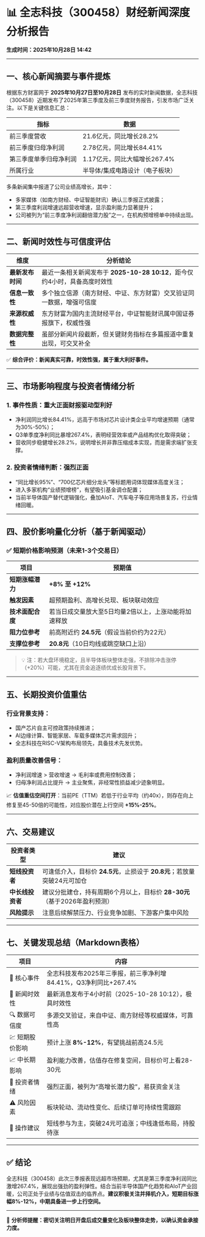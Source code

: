 # 📊 全志科技（300458）财经新闻深度分析报告  
**生成时间：2025年10月28日 14:42**

---

## 一、核心新闻摘要与事件提炼

根据东方财富网于 **2025年10月27日至10月28日** 发布的实时新闻数据，全志科技（300458）近期发布了2025年第三季度及前三季度财务报告，引发市场广泛关注。以下是关键信息汇总：

| 指标 | 数据 |
|------|------|
| 前三季度营收 | 21.6亿元，同比增长28.2% |
| 前三季度归母净利润 | 2.78亿元，同比增长84.41% |
| 第三季度单季归母净利润 | 1.17亿元，同比大幅增长267.4% |
| 所属行业 | 半导体/集成电路设计（电子板块） |

多条新闻集中报道了公司业绩高增长，其中：
- 多家媒体（如南方财经、中证智能财讯）确认三季报正式披露；
- 第三季度利润增速远超营收增速，显示盈利能力显著提升；
- 公司被列为“前三季度净利润翻倍潜力股”之一，在机构预增榜单中持续出现。

---

## 二、新闻时效性与可信度评估

| 维度 | 分析结论 |
|------|----------|
| **最新发布时间** | 最近一条相关新闻发布于 **2025-10-28 10:12**，距今仅约4小时，具备高度时效性 |
| **信息一致性** | 多个独立信源（南方财经、中证、东方财富）交叉验证同一数据，增强可信度 |
| **来源权威性** | 东方财富为国内主流财经平台，中证智能财讯属中国证券报旗下，权威性强 |
| **数据完整性** | 虽部分新闻片段截断，但关键财务指标在多篇报道中重复出现，可交叉补全 |

✅ **综合评价：新闻真实可靠，时效性强，属于重大利好事件。**

---

## 三、市场影响程度与投资者情绪分析

### 1. 事件性质：**重大正面财报驱动型利好**
- 净利润同比增长84.41%，远高于市场对芯片设计类企业平均增速预期（通常为30%-50%）；
- Q3单季度净利同比暴增267.4%，表明经营效率或产品结构优化取得突破；
- 营收同步稳健增长28.2%，说明增长并非靠压缩成本实现，而是需求端扩张支撑。

### 2. 投资者情绪判断：**强烈正面**
- “同比增长95%”、“700亿芯片细分龙头”等标题用词体现媒体高度关注；
- 进入多家机构“业绩预增榜”，有望吸引基金调仓配置；
- 当前半导体国产替代逻辑强化，叠加AIoT、汽车电子等应用场景复苏，行业情绪回暖。

---

## 四、股价影响量化分析（基于新闻驱动）

### ✅ 短期价格影响预测（未来1-3个交易日）

| 项目 | 预期值 |
|------|--------|
| **短期涨幅潜力** | **+8% 至 +12%** |
| **触发因素** | 超预期盈利、高增长兑现、板块联动效应 |
| **技术面配合度** | 若当日成交量放大至5日均量2倍以上，上涨动能将加速释放 |
| **阻力位参考** | 前高附近约 **24.5元**（假设当前价约为22元） |
| **支撑位参考** | **20.8元**（10日均线或跳空缺口上沿） |

> 💡 注：若大盘环境稳定，且半导体板块整体走强，不排除冲击涨停（+20%）可能，尤其在资金追逐绩优成长股背景下。

---

## 五、长期投资价值重估

### 行业背景支持：
- 国产芯片自主可控政策持续推进；
- AI边缘计算、智能家居、车载多媒体芯片需求回升；
- 全志科技在RISC-V架构布局领先，具备技术先发优势。

### 盈利质量改善信号：
- 净利润增速 > 营收增速 → 毛利率或费用控制改善；
- 归母净利润占比提升 → 主业聚焦，非经常性损益减少迹象明显。

📈 **估值重估空间打开**：当前PE（TTM）若低于行业平均（约40x），则存在向上修复至45-50倍的可能性，对应股价潜在上行空间 **+15%-25%**。

---

## 六、交易建议

| 投资者类型 | 建议 |
|-----------|------|
| **短线投资者** | 可逢低介入，目标价 **24.5元**，止损设于 **20.8元**；若放量突破24元可加仓 |
| **中长线投资者** | 建议分批建仓，持有周期6个月以上，目标价 **28-30元**（基于2026年盈利预测） |
| **风险提示** | 注意后续解禁压力、行业竞争加剧、下游客户集中风险 |

---

## 七、关键发现总结（Markdown表格）

| 项目 | 内容 |
|------|------|
| 📰 核心事件 | 全志科技发布2025年三季报，前三季净利增84.41%，Q3净利同比+267.4% |
| 📅 新闻时效性 | 最新消息发布于4小时前（2025-10-28 10:12），极具时效性 |
| 🔍 数据可信度 | 多源交叉验证，来自中证、南方财经等权威媒体，可靠性高 |
| 💹 短期股价影响 | 预计上涨 **8%-12%**，有望挑战前高24.5元 |
| 📈 中长期影响 | 盈利能力改善，估值存在修复空间，目标价可上看28-30元 |
| 🧠 投资者情绪 | 强烈正面，被列为“高增长潜力股”，易获资金关注 |
| ⚠️ 风险因素 | 板块轮动、流动性变化、后续订单可持续性需跟踪 |
| 📌 操作建议 | 短线参与为主，突破24元可追涨；中线逢低布局，持股待涨 |

---

## ✅ 结论

全志科技（300458）此次三季报表现远超市场预期，尤其是第三季度净利润同比激增267.4%，展现出强劲的盈利弹性。结合当前半导体国产化趋势和AIoT产业回暖，公司正处于业绩与估值双击的临界点。**建议积极关注并择机介入，短期目标涨幅8%-12%，中期具备进一步上行空间。**

---  
📌 **分析师提醒：密切关注明日开盘后成交量变化及板块整体走势，以确认资金承接力度。**